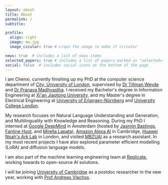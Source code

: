 ```yaml
---
layout: about
title: About
permalink: /
subtitle: 

profile:
  align: right
  image: me.jpg
  image_cicular: true # crops the image to make it circular

news: true  # includes a list of news items
selected_papers: true # includes a list of papers marked as "selected={true}"
social: false  # includes social icons at the bottom of the page
---
```


I am Chenxi, currently finishing up my PhD at the computer science department of [City, University of London](https://www.city.ac.uk/), supervised by [Dr Tillman Weyde](https://www.city.ac.uk/about/people/academics/tillman-weyde) and [Dr Pranava Madhyastha](https://www.city.ac.uk/about/people/academics/pranava-madhyastha).
I received my Bachelor's degree in Information Engineering at [Xi'an Jiaotong University](http://en.xjtu.edu.cn/), and my Master's 
degree in Electrical Engineering at [University of Erlangen-Nürnberg](https://www.fau.eu/) and [University College London](https://www.ucl.ac.uk/).

My research focuses on Natural Language Understanding and Generation, and Multilinguality with Knowledge and Reasoning.
During my PhD I interned at [Google DeepMind](https://www.deepmind.com/) in Amsterdam (hosted by [Jasmijn Bastings](https://jasmijn.ninja/), [Fantine Huot](https://scholar.google.com/citations?user=79VvQLMAAAAJ&hl=en), and [Mirella Lapata](https://scholar.google.com/citations?user=j67B9Q4AAAAJ&hl=en)), [Amazon Alexa AI](https://amazon.jobs/en-gb/landing_pages/Cambridge) in Cambridge, [Huawei Noah's Ark Lab](https://noahlab.com.hk/) in London, and visited [MBZUAI](https://mbzuai.ac.ae/) as a research assistant.
In my most recent projects I have also explored parameter efficient modelling (LoRA) and diffusion language models.

I am also part of the machine learning engineering team at [Replicate](https://replicate.com/), working towards to open-source AI solutions.

I will be joining [University of Cambridge](https://www.cst.cam.ac.uk/about) as a postdoc researcher in the new year, working with [Prof Andreas Vlachos](https://www.cst.cam.ac.uk/people/av308).